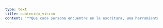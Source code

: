 ```yaml
---
type: text
title: contenido_vision
content: '**Que cada persona encuentre en la escritura, una herramienta de expresión.**'
---
```


